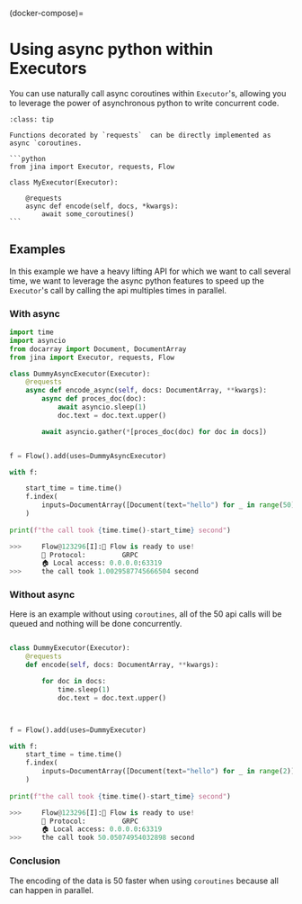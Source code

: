 (docker-compose)=
# Using async python within Executors


You can use naturally call async coroutines within `Executor`'s, allowing you to leverage the power of asynchronous
python to write concurrent code. 


````{admonition} Example code
:class: tip

Functions decorated by `requests`  can be directly implemented as async `coroutines. 

```python
from jina import Executor, requests, Flow

class MyExecutor(Executor):
    
    @requests
    async def encode(self, docs, *kwargs):
        await some_coroutines()
```
````

## Examples

In this example we have a heavy lifting API for which we want to call several time, we want to leverage the
async python features to speed up the `Executor`'s call by calling the api multiples times in parallel.

### With async


```python
import time
import asyncio
from docarray import Document, DocumentArray
from jina import Executor, requests, Flow

class DummyAsyncExecutor(Executor):
    @requests
    async def encode_async(self, docs: DocumentArray, **kwargs):
        async def proces_doc(doc):
            await asyncio.sleep(1)
            doc.text = doc.text.upper()

        await asyncio.gather(*[proces_doc(doc) for doc in docs])


f = Flow().add(uses=DummyAsyncExecutor)

with f:

    start_time = time.time()
    f.index(
        inputs=DocumentArray([Document(text="hello") for _ in range(50)]),
    )
    
print(f"the call took {time.time()-start_time} second")

>>>     Flow@123296[I]:🎉 Flow is ready to use!
        🔗 Protocol: 		GRPC
        🏠 Local access:	0.0.0.0:63319
>>>     the call took 1.0029587745666504 second
```

### Without async

Here is an example without using `coroutines`, all of the 50 api calls will be queued and nothing will be done 
concurrently.

```python

class DummyExecutor(Executor):
    @requests
    def encode(self, docs: DocumentArray, **kwargs):

        for doc in docs:
            time.sleep(1)
            doc.text = doc.text.upper()



f = Flow().add(uses=DummyExecutor)

with f:
    start_time = time.time()
    f.index(
        inputs=DocumentArray([Document(text="hello") for _ in range(2)]),
    )
    
print(f"the call took {time.time()-start_time} second")

>>>     Flow@123296[I]:🎉 Flow is ready to use!
        🔗 Protocol: 		GRPC
        🏠 Local access:	0.0.0.0:63319
>>>     the call took 50.05074954032898 second
```


### Conclusion

The encoding of the data is 50 faster when using `coroutines` because all can happen in parallel. 












